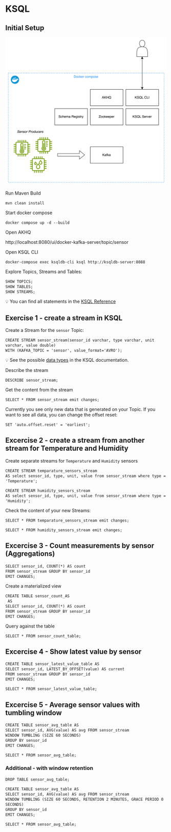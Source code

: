 # KSQL

## Initial Setup

![Setup](img/ksql-setup.png)

Run Maven Build

```
mvn clean install
```

Start docker compose

```
docker compose up -d --build
```

Open AKHQ

http://localhost:8080/ui/docker-kafka-server/topic/sensor

Open KSQL CLI

```
docker-compose exec ksqldb-cli ksql http://ksqldb-server:8088
```

Explore Topics, Streams and Tables:

```
SHOW TOPICS;
SHOW TABLES;
SHOW STREAMS;
```

💡 You can find all statements in
the [KSQL Reference](https://docs.ksqldb.io/en/latest/developer-guide/ksqldb-reference/)

## Exercise 1 - create a stream in KSQL

Create a Stream for the `sensor` Topic:

```
CREATE STREAM sensor_stream(sensor_id varchar, type varchar, unit varchar, value double) 
WITH (KAFKA_TOPIC = 'sensor', value_format='AVRO');
```

💡 See the possible [data types](https://docs.ksqldb.io/en/latest/reference/sql/data-types/) in the KSQL documentation.

Describe the stream

```
DESCRIBE sensor_stream;
```

Get the content from the stream

```
SELECT * FROM sensor_stream emit changes;
```

Currently you see only new data that is generated on your Topic. If you want to see all data, you can change the offset
reset:

```
SET 'auto.offset.reset' = 'earliest';
```

## Excercise 2 - create a stream from another stream for Temperature and Humidity

Create separate streams for `Temperature` and `Humidity` sensors

```
CREATE STREAM temparature_sensors_stream
AS select sensor_id, type, unit, value from sensor_stream where type = 'Temperature';
```

```
CREATE STREAM humidity_sensors_stream
AS select sensor_id, type, unit, value from sensor_stream where type = 'Humidity';
```

Check the content of your new Streams:

```
SELECT * FROM temparature_sensors_stream emit changes;
```

```
SELECT * FROM humidity_sensors_stream emit changes;
```

## Excercise 3 - Count measurements by sensor (Aggregations)

```
SELECT sensor_id, COUNT(*) AS count 
FROM sensor_stream GROUP BY sensor_id 
EMIT CHANGES;
```

Create a materialized view

```
CREATE TABLE sensor_count_AS 
 AS 
SELECT sensor_id, COUNT(*) AS count 
FROM sensor_stream GROUP BY sensor_id 
EMIT CHANGES;
```

Query against the table

```
SELECT * FROM sensor_count_table;
```

## Excercise 4 - Show latest value by sensor

```
CREATE TABLE sensor_latest_value_table AS 
SELECT sensor_id, LATEST_BY_OFFSET(value) AS current 
FROM sensor_stream GROUP BY sensor_id 
EMIT CHANGES;
```

```
SELECT * FROM sensor_latest_value_table;
```

## Excercise 5 - Average sensor values with tumbling window

```
CREATE TABLE sensor_avg_table AS 
SELECT sensor_id, AVG(value) AS avg FROM sensor_stream 
WINDOW TUMBLING (SIZE 60 SECONDS) 
GROUP BY sensor_id 
EMIT CHANGES;
```

```
SELECT * FROM sensor_avg_table;
```

### Additional - with window retention

```
DROP TABLE sensor_avg_table;
```

```
CREATE TABLE sensor_avg_table AS 
SELECT sensor_id, AVG(value) AS avg FROM sensor_stream 
WINDOW TUMBLING (SIZE 60 SECONDS, RETENTION 2 MINUTES, GRACE PERIOD 0 SECONDS) 
GROUP BY sensor_id 
EMIT CHANGES;
```

```
SELECT * FROM sensor_avg_table;
```